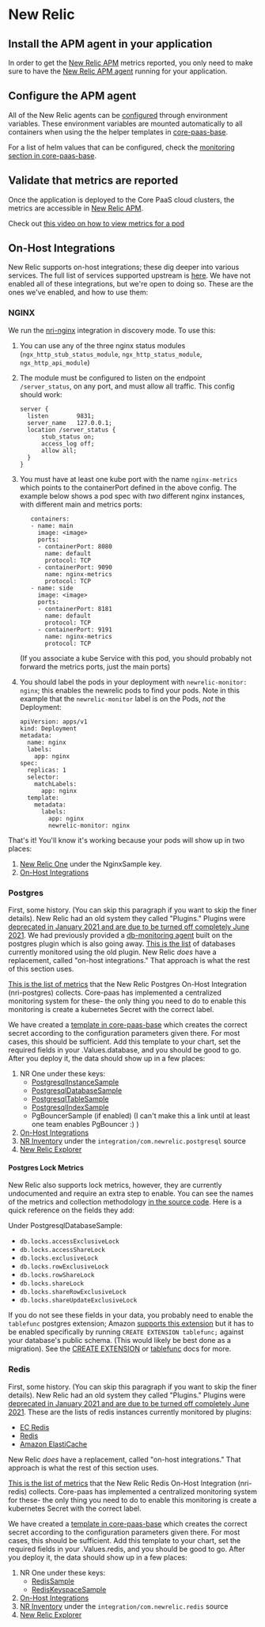 # New Relic

## Install the APM agent in your application

In order to get the [New Relic
APM](https://docs.newrelic.com/docs/apm/agents/manage-apm-agents) metrics reported,
you only need to make sure to have the [New Relic APM
agent](https://docs.newrelic.com/docs/using-new-relic/cross-product-functions/install-configure/install-new-relic/)
running for your application.

## Configure the APM agent

All of the New Relic agents can be
[configured](https://docs.newrelic.com/docs/using-new-relic/cross-product-functions/install-configure/configure-new-relic-agents/)
through environment variables. These environment variables are mounted
automatically to all containers when using the
the helper templates in
[core-paas-base](https://github.com/mulesoft/core-paas-base#basemonitoringenvvars).

For a list of helm values that can be configured, check the [monitoring section
in core-paas-base](https://github.com/mulesoft/core-paas-base#basemonitoringenvvars).

## Validate that metrics are reported

Once the application is deployed to the Core PaaS cloud clusters, the metrics
are accessible in [New Relic APM](https://rpm.newrelic.com/).

Check out [this video on how to view metrics for a
pod](https://drive.google.com/file/d/1d6VsDP_TyK1D9cNhF6m6zKE1bXZOgEvx/view?usp=sharing)

## On-Host Integrations

New Relic supports on-host integrations; these dig deeper into various
services. The full list of services supported upstream is
[here](https://docs.newrelic.com/docs/integrations/kubernetes-integration/link-apps-services/monitor-services-running-kubernetes).
We have not enabled all of these integrations, but we're open to doing so.
These are the ones we've enabled, and how to use them:

### NGINX

We run the [nri-nginx](https://github.com/newrelic/nri-nginx) integration in
discovery mode. To use this:

1. You can use any of the three nginx status modules
   (`ngx_http_stub_status_module`, `ngx_http_status_module`, `ngx_http_api_module`)

1. The module must be configured to listen on the endpoint `/server_status`, on
   any port, and must allow all traffic. This config should work:

   ```
   server {
     listen        9831;
     server_name   127.0.0.1;
     location /server_status {
         stub_status on;
         access_log off;
         allow all;
     }
   }
   ```

1. You must have at least one kube port with the name `nginx-metrics` which
   points to the containerPort defined in the above config. The example below
   shows a pod spec with _two_ different nginx instances, with different main
   and metrics ports:

   ```
      containers:
      - name: main
        image: <image>
        ports:
        - containerPort: 8080
          name: default
          protocol: TCP
        - containerPort: 9090
          name: nginx-metrics
          protocol: TCP
      - name: side
        image: <image>
        ports:
        - containerPort: 8181
          name: default
          protocol: TCP
        - containerPort: 9191
          name: nginx-metrics
          protocol: TCP
   ```

   (If you associate a kube Service with this pod, you should probably not
   forward the metrics ports, just the main ports)

1. You should label the pods in your deployment with `newrelic-monitor: nginx`;
   this enables the newrelic pods to find your pods. Note in this example that
   the `newrelic-monitor` label is on the Pods, _not_ the Deployment:

   ```
   apiVersion: apps/v1
   kind: Deployment
   metadata:
     name: nginx
     labels:
       app: nginx
   spec:
     replicas: 1
     selector:
       matchLabels:
         app: nginx
     template:
       metadata:
         labels:
           app: nginx
           newrelic-monitor: nginx
   ```

That's it! You'll know it's working because your pods will show up in two places:

1. [New Relic One](https://one.nr/0YBR60O82QO) under the NginxSample key.
1. [On-Host Integrations](https://infrastructure.newrelic.com/accounts/205337/integrations/onHostIntegrations/accounts/2/nginx/dashboard?filters=%7B%22and%22%3A%5B%7B%22is%22%3A%7B%22label.environment%22%3A%22kdev%22%7D%7D%5D%7D&timeEnd=1591158636102&timeStart=1591155000000)

### Postgres

First, some history. (You can skip this paragraph if you want to skip the finer
details). New Relic had an old system they called "Plugins." Plugins were
[deprecated in January 2021 and are due to be turned off completely June
2021](https://discuss.newrelic.com/t/new-relic-plugin-eol-wednesday-june-16th-2021/127267).
We had previously provided a [db-monitoring
agent](https://github.com/mulesoft/core-paas-db-monitoring-agent) built on the
postgres plugin which is also going away. [This is the
list](https://one.nr/0znQxPa37QV) of databases currently monitored using the
old plugin. New Relic _does_ have a replacement, called "on-host integrations."
That approach is what the rest of this section uses.

[This is the list of
metrics](https://docs.newrelic.com/docs/integrations/host-integrations/host-integrations-list/postgresql-monitoring-integration/#metrics)
that the New Relic Postgres On-Host Integration (nri-postgres) collects.
Core-paas has implemented a centralized monitoring system for these- the only
thing you need to do to enable this monitoring is create a kubernetes Secret
with the correct label.

We have created a [template in
core-paas-base](https://github.com/mulesoft/core-paas-base#basemonitoringdatabase)
which creates the correct secret according to the configuration parameters
given there. For most cases, this should be sufficient. Add this template to
your chart, set the required fields in your .Values.database, and you should be
good to go. After you deploy it, the data should show up in a few places:

1. NR One under these keys:
    * [PostgresqlInstanceSample](https://one.nr/0a7j96PxxQO)
    * [PostgresqlDatabaseSample](https://one.nr/01OwvOMJNRv)
    * [PostgresqlTableSample](https://one.nr/0PLREgOd9Qa)
    * [PostgresqlIndexSample](https://one.nr/0x0jl7n6YRW)
    * PgBouncerSample (if enabled) (I can't make this a link until at least one
      team enables PgBouncer :) )
1. [On-Host Integrations](https://one.nr/0xZw0o1vnQv)
1. [NR Inventory](https://one.nr/0znQxPaN5QV) under the
   `integration/com.newrelic.postgresql` source
1. [New Relic Explorer](https://one.nr/0e1wZvdAKw6)

#### Postgres Lock Metrics

New Relic also supports lock metrics, however, they are currently undocumented
and require an extra step to enable. You can see the names of the metrics and
collection methodology [in the source
code](https://github.com/newrelic/nri-postgresql/blob/915da342ad74e5092006978000712798e6f423dd/src/metrics/lock_definitions.go#L57).
Here is a quick reference on the fields they add:

Under PostgresqlDatabaseSample:

* `db.locks.accessExclusiveLock`
* `db.locks.accessShareLock`
* `db.locks.exclusiveLock`
* `db.locks.rowExclusiveLock`
* `db.locks.rowShareLock`
* `db.locks.shareLock`
* `db.locks.shareRowExclusiveLock`
* `db.locks.shareUpdateExclusiveLock`

If you do not see these fields in your data, you probably need to enable the
`tablefunc` postgres extension; Amazon [supports this
extension](https://docs.aws.amazon.com/AmazonRDS/latest/UserGuide/CHAP_PostgreSQL.html#PostgreSQL.Concepts.General.FeatureSupport.Extensions)
but it has to be enabled specifically by running `CREATE EXTENSION tablefunc;`
against your database's public schema. (This would likely be best done as a
migration). See the [CREATE
EXTENSION](https://www.postgresql.org/docs/current/sql-createextension.html) or
[tablefunc](https://www.postgresql.org/docs/current/tablefunc.html) docs for
more.

### Redis

First, some history. (You can skip this paragraph if you want to skip the finer
details). New Relic had an old system they called "Plugins." Plugins were
[deprecated in January 2021 and are due to be turned off completely June
2021](https://discuss.newrelic.com/t/new-relic-plugin-eol-wednesday-june-16th-2021/127267).
These are the lists of redis instances currently monitored by plugins:

* [EC Redis](https://one.nr/0LZQWgoqXQW)
* [Redis](https://one.nr/0xZw0ozL0Qv)
* [Amazon ElastiCache](https://one.nr/01OwvOa3yRv)

New Relic _does_ have a replacement, called "on-host integrations." That
approach is what the rest of this section uses.

[This is the list of
metrics](https://docs.newrelic.com/docs/integrations/host-integrations/host-integrations-list/redis-monitoring-integration/#metrics)
that the New Relic Redis On-Host Integration (nri-redis) collects.  Core-paas
has implemented a centralized monitoring system for these- the only thing you
need to do to enable this monitoring is create a kubernetes Secret with the
correct label.

We have created a [template in
core-paas-base](https://github.com/mulesoft/core-paas-base#basemonitoringredis)
which creates the correct secret according to the configuration parameters
given there. For most cases, this should be sufficient. Add this template to
your chart, set the required fields in your .Values.redis, and you should be
good to go. After you deploy it, the data should show up in a few places:

1. NR One under these keys:
    * [RedisSample](https://one.nr/0YBR66YBdRO)
    * [RedisKeyspaceSample](https://one.nr/0nVjY6V53Q0)
1. [On-Host Integrations](https://one.nr/0e1wZvLEEw6)
1. [NR Inventory](https://one.nr/0bEjONqBDR6) under the
   `integration/com.newrelic.redis` source
1. [New Relic Explorer](https://one.nr/04ERPM7XYjW)
